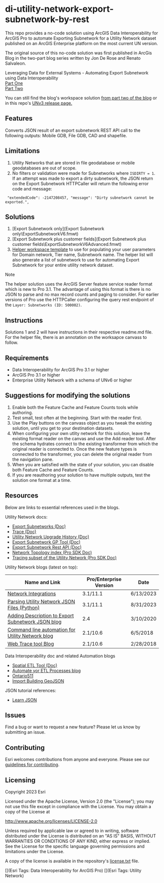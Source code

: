 # di-utility-network-export-subnetwork-by-rest
 
This repo provides a no-code solution using ArcGIS Data Interoperability for ArcGIS Pro to automate Exporting Subnetwork for a Utility Network dataset published on an ArcGIS Enterprise platform on the most current UN version.

The original source of this no-code solution was first published in ArcGis Blog in the two-part blog series written by Jon De Rose and Renato Salvaleon. 

Leveraging Data for External Systems - Automating Export Subnetwork using Data Interoperability<br/>
[Part One ](https://www.esri.com/arcgis-blog/products/utility-network/data-management/exporting-subnetworks-using-data-interoperability/)<br/>
[Part Two ](https://www.esri.com/arcgis-blog/products/utility-network/data-management/exporting-subnetworks-using-data-interoperability-part2/)<br/>

You can still find the blog's workspace solution [from part two of the blog](https://community.esri.com/t5/arcgis-utility-network-documents/sample-workbench-file-leveraging-data-for-external/ta-p/1053123) or in this repo's [UNv3 release page.](https://github.com/salvaleonrp/di-utility-network-export-subnetwork-by-rest/releases/tag/v2.6.0)

## Features
Converts JSON result of an export subnetwork REST API call to the following outputs: Mobile GDB, File GDB, CAD and shapefile.

## Limitations
1. Utility Networks that are stored in file geodatabase or mobile geodatabases are out of scope.
2. No filters or validation were made for Subnetworks where ```ISDIRTY = 1```. If an attempt was made to export a dirty subnetwork, the JSON return on the Export Subnetwork HTTPCaller will return the following error code and message:
 ```
  "extendedCode": -2147208457, "message": "Dirty subnetwork cannot be exported.",
 ```

## Solutions
1. [Export Subnetwork only](Export Subnetwork only\ExportSubnetworkV6.fmwt) 
2. [Export Subnetwork plus customer fields](Export Subnetwork plus customer fields\ExportSubnetworkV6Advanced.fmwt)
3. [Helper workspace template](ListSubnetworksServer.fmwt) to use for populating your user parameters for Domain network, Tier name, Subnetwork name. The helper list will also generate a list of subnetwork to use for automating Export Subnetwork for your entire utility network dataset. 

> [!NOTE] 
>The helper solution uses the ArcGIS Server feature service reader format which is new to Pro 3.1. The advantage of using this format is there is no JSON to parse and no max record counts and paging to consider. For earlier versions of Pro use the HTTPCaller configuring the query rest endpoint of the ```Layer: Subnetworks (ID: 500002)```. 

## Instructions
Solutions 1 and 2 will have instructions in their respective readme.md file. For the helper file, there is an annotation on the worksapce canvass to follow.


## Requirements
* Data Interoperability for ArcGIS Pro 3.1 or higher
* ArcGIS Pro 3.1 or  higher
* Enterprise Utility Network with a schema of UNv6 or higher

## Suggestions for modifying the solutions
1. Enable both the Feature Cache and Feature Counts tools while authoring. 
2. Test small, test often at the beginning. Start with the reader first.
3. Use the Play buttons on the canvass object as you tweak the existing solution,  until you get to your destination datasets.
4. When configuring your own utlity network for this solution, leave the existing format reader on the canvas and use the Add reader tool. After the schema hydrates connect to the existing transformer from which the original reader is connected to. Once the new feature types is connected to the transformer, you can delete the original reader from the navigation pane.
5. When you are satisfied with the state of your solution, you can disable both Feature Cache and Feature Counts. 
6. If you are reauthoring your solution to have multiple outputs, test the solution one format at a time. 


## Resources
Below are links to essential references used in the blogs.

Utility Network docs:<br/>
* [Export Subnetworks (Doc)](https://pro.arcgis.com/en/pro-app/latest/help/data/utility-network/export-subnetworks.htm)<br/>
* [Trace (Doc)](https://pro.arcgis.com/en/pro-app/latest/help/data/utility-network/about-tracing-utility-networks.htm)<br/>
* [Utility Network Upgrade History (Doc)](https://pro.arcgis.com/en/pro-app/latest/help/data/utility-network/utility-network-upgrade-history.htm)<br/>
* [Export Subnetwork GP Tool (Doc)](https://pro.arcgis.com/en/pro-app/latest/tool-reference/utility-networks/export-subnetwork.htm)<br/>
* [Export Subnetwork Rest API (Doc)](https://developers.arcgis.com/rest/services-reference/enterprise/exportsubnetwork-utility-network-server-.htm)<br/>
* [Network Topology index (Pro SDK Doc)](https://github.com/esri/arcgis-pro-sdk/wiki/ProConcepts-Utility-Network#network-topology)<br/>
* [Tracing subset of the Utility Network (Pro SDK Doc)](https://github.com/esri/arcgis-pro-sdk/wiki/ProConcepts-Utility-Network#tracing)<br/>

Utility Network blogs (latest on top):<br/>

Name and Link | Pro/Enterprise Version | Date
--- | --- | ---
[Network Integrations](https://www.esri.com/arcgis-blog/products/utility-network/electric-gas/utility-network-journey-network-integrations/)| 3.1/11.1 |6/13/2023
[Parsing Utility Network JSON Files (Python)](https://community.esri.com/t5/arcgis-utility-network-documents/parsing-utility-network-json-files/ta-p/1314718/jump-to/first-unread-message)| 3.1/11.1 |8/31/2023
[Adding Description to Export Subnetwork JSON blog](https://community.esri.com/t5/arcgis-utility-network-questions/adding-descriptions-to-export-subnetwork-json/m-p/367933)| 2.4 |	3/10/2020
[Command line automation for Utility Network blog](https://www.esri.com/arcgis-blog/products/utility-network/administration/automating-utility-network-functions-using-command-line/)| 2.1/10.6	| 6/5/2018
[Web Trace tool Blog](https://www.esri.com/arcgis-blog/products/utility-network/data-management/a-technical-walk-through-for-a-simple-utility-network-web-trace-tool-with-javascript/) | 2.1/10.6 | 2/28/2018

Data Interoperability doc and related Automation blogs<br/>
* [Spatial ETL Tool (Doc)](https://pro.arcgis.com/en/pro-app/latest/help/data/data-interoperability/spatial-etl-tools.htm)
* [Automate yor ETL Processes blog](https://community.esri.com/t5/arcgis-data-interoperability-blog/automate-your-etl-processes-on-a-schedule-two-ways/ba-p/883616)<br/>
* [Ontario511](https://pm.maps.arcgis.com/home/item.html?id=4ec1d2420089451bb173e90ce01e2e0a)<br/>
* [Import Building GeoJSON](https://pm.maps.arcgis.com/home/item.html?id=9da0f8ae5fee45aca11bf77f712884c8)<br/>

JSON tutorial references:<br/>
* [Learn JSON](https://www.youtube.com/watch?v=iiADhChRriM)<br/>

## Issues

Find a bug or want to request a new feature?  Please let us know by submitting an issue.

## Contributing

Esri welcomes contributions from anyone and everyone. Please see our [guidelines for contributing](https://github.com/esri/contributing).

## Licensing
Copyright 2023 Esri

Licensed under the Apache License, Version 2.0 (the "License");
you may not use this file except in compliance with the License.
You may obtain a copy of the License at

   http://www.apache.org/licenses/LICENSE-2.0

Unless required by applicable law or agreed to in writing, software
distributed under the License is distributed on an "AS IS" BASIS,
WITHOUT WARRANTIES OR CONDITIONS OF ANY KIND, either express or implied.
See the License for the specific language governing permissions and
limitations under the License.

A copy of the license is available in the repository's [license.txt](https://github.com/salvaleonrp/di-data-driven-electric-utility-export-subnetwork/blob/main/license.txt) file.

[](Esri Tags: Data Interoperability for ArcGIS Pro)
[](Esri Tags: Utility Network)
